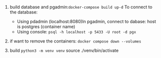 1. build database and pgadmin:`docker-compose build up-d` 
To connect to the database: 
    - Using pdadmin (localhost:8080)In pgadmin, connect to dabase:
        host is postgres (container name)
    - Using console:
        `psql -h localhost -p 5433 -U root -d pgx`


2. if want to remove the containers: `docker compose down --volumes`

3. build ` python3 -m venv venv `
 source ./venv/bin/activate